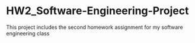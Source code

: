 # HW2_Software-Engineering-Project
This project includes the second homework assignment for my software engineering class
